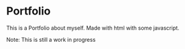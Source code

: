 # Portfolio
This is a Portfolio about myself. Made with html with some javascript.

Note: This is still a work in progress
